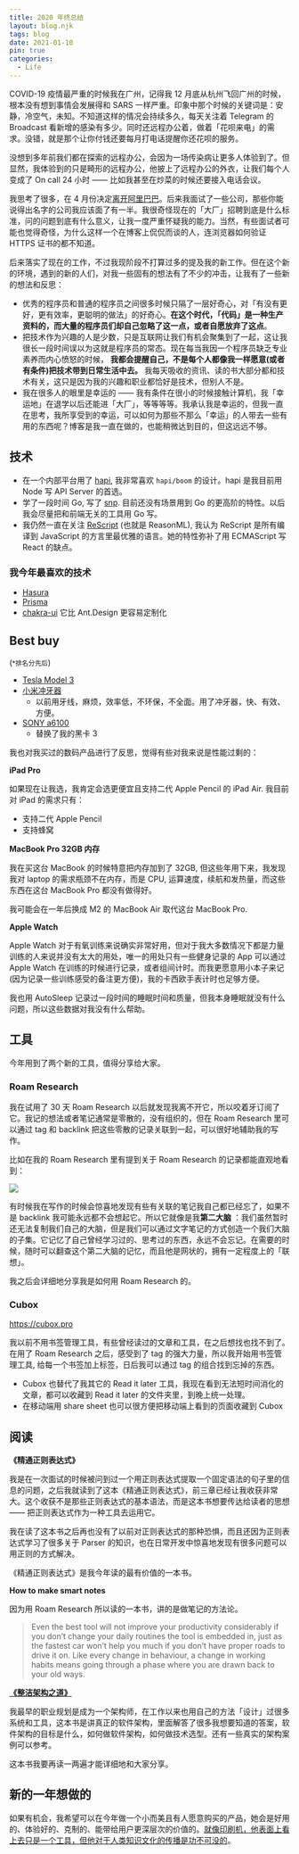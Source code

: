 ```yaml
---
title: 2020 年终总结
layout: blog.njk
tags: blog
date: 2021-01-10
pin: true
categories:
  - Life
---
```


COVID-19 疫情最严重的时候我在广州，记得我 12 月底从杭州飞回广州的时候，根本没有想到事情会发展得和 SARS 一样严重。印象中那个时候的关键词是：安静，冷空气，未知。不知道这样的情况会持续多久，每天关注着 Telegram 的 Broadcast 看新增的感染有多少。同时还远程办公着，做着「花呗来电」的需求。没错，就是那个让你付钱还要每月打电话提醒你还花呗的服务。

没想到多年前我们都在探索的远程办公，会因为一场传染病让更多人体验到了。但显然，我体验到的只是畸形的远程办公，他披上了远程办公的外衣，让我们每个人变成了 On call 24 小时 —— 比如我甚至在炒菜的时候还要接入电话会议。

我思考了很多，在 4 月份决定[离开阿里巴巴](/blog/leaving-alibaba)。后来我面试了一些公司，那些你能说得出名字的公司我应该面了有一半。我很奇怪现在的「大厂」招聘到底是什么标准，问的问题到底有什么意义，让我一度严重怀疑我的能力。当然，有些面试者可能也觉得奇怪，为什么这样一个在博客上侃侃而谈的人，连浏览器如何验证 HTTPS 证书的都不知道。

后来落实了现在的工作，不过我现阶段不打算过多的提及我的新工作。但在这个新的环境，遇到的新的人们，对我一些固有的想法有了不少的冲击，让我有了一些新的想法和反思：

- 优秀的程序员和普通的程序员之间很多时候只隔了一层好奇心，对「有没有更好，更有效率，更聪明的做法」的好奇心。**在这个时代，「代码」是一种生产资料的，而大量的程序员们却自己忽略了这一点，或者自愿放弃了这点**。
- 把技术作为兴趣的人是少数，只是互联网让我们有机会聚集到了一起，这让我很长一段时间误以为这就是程序员的常态。现在每当我因一个程序员缺乏专业素养而内心愤怒的时候， **我都会提醒自己，不是每个人都像我一样愿意(或者有条件)把技术带到日常生活中去。** 我每天吸收的资讯、读的书大部分都和技术有关，这只是因为我的兴趣和职业都恰好是技术，但别人不是。
- 我在很多人的眼里是幸运的 —— 我有条件在很小的时候接触计算机，我「幸运地」在退学以后还能进「大厂」，等等等等。我承认我是幸运的，但我一直在思考，我所享受到的幸运，可以如何为那些不那么「幸运」的人带去一些有用的东西呢？博客是我一直在做的，也能稍微达到目的，但这远远不够。

## 技术

- 在一个内部平台用了 [hapi](https://hapi.dev/), 我非常喜欢 `hapi/boom` 的设计。hapi 是我目前用 Node 写 API Server 的首选。
- 学了一段时间 Go, 写了 [snp](https://github.com/djyde/snp). 目前还没有场景用到 Go 的更高阶的特性。以后我会尽量把和前端无关的工具用 Go 写。
- 我仍然一直在关注 [ReScript](https://rescript-lang.org/) (也就是 ReasonML), 我认为 ReScript 是所有编译到 JavaScript 的方言里最优雅的语言。她的特性弥补了用 ECMAScript 写 React 的缺点。

### 我今年最喜欢的技术

- [Hasura](https://hasura.io/)
- [Prisma](https://prisma.io/)
- [chakra-ui](https://chakra-ui.com/) 它比 Ant.Design 更容易定制化

## Best buy

(<small>*排名分先后</small>)

- [Tesla Model 3](/blog/tesla-model-3-review/)
- [小米冲牙器](/go/shop/xiaomi-chongya) 
  - 以前用牙线，麻烦，效率低，不环保，不全面。用了冲牙器，快、有效、方便。
- [SONY a6100](/go/shop/sony-a6100)
  - 替换了我的黑卡 3

我也对我买过的数码产品进行了反思，觉得有些对我来说是性能过剩的：

**iPad Pro**

如果现在让我选，我肯定会选更便宜且支持二代 Apple Pencil 的 iPad Air. 我目前对 iPad 的需求只有：
  - 支持二代 Apple Pencil
  - 支持蜂窝

**MacBook Pro 32GB 内存**

我在买这台 MacBook 的时候特意把内存加到了 32GB, 但这些年用下来，我发现我对 laptop 的需求瓶颈不在内存，而是 CPU, 运算速度，续航和发热量，而这些东西在这台 MacBook Pro 都没有做得好。

我可能会在一年后换成 M2 的 MacBook Air 取代这台 MacBook Pro.

**Apple Watch**

Apple Watch 对于有氧训练来说确实非常好用，但对于我大多数情况下都是力量训练的人来说并没有太大的用处，唯一的用处只有一些健身记录的 App 可以通过 Apple Watch 在训练的时候进行记录，或者组间计时。而我更愿意用小本子来记(因为记录一些训练感受的备注更方便)，我的卡西欧手表计时也足够方便。

我也用 AutoSleep 记录过一段时间的睡眠时间和质量，但我本身睡眠就没有什么问题，所以这些数据对我没有什么帮助。

## 工具

今年用到了两个新的工具，值得分享给大家。

### Roam Research

我在试用了 30 天 Roam Research 以后就发现我离不开它，所以咬着牙订阅了它。我记的想法或者笔记通常是零散的，没有组织的，但在 Roam Research 里可以通过 tag 和 backlink 把这些零散的记录关联到一起，可以很好地辅助我的写作。

比如在我的 Roam Research 里有提到关于 Roam Research 的记录都能直观地看到：

![](https://gbstatic.djyde.com/uPic/cpfllD.png?x-oss-process=style/80)

有时候我在写作的时候会惊喜地发现有些有关联的笔记我自己都已经忘了，如果不是 backlink 我可能永远都不会想起它。所以它就像是我**第二大脑** ：我们虽然暂时还无法复制我们自己的大脑，但是我们可以通过文字笔记的方式创造一个我们大脑的子集。它记忆了自己曾经学习过的、思考过的东西，永远不会忘记。在需要的时候，随时可以翻查这个第二大脑的记忆，而且他是网状的，拥有一定程度上的「联想」。

我之后会详细地分享我是如何用 Roam Research 的。

### Cubox

https://cubox.pro

我以前不用书签管理工具，有些曾经读过的文章和工具，在之后想找也找不到了。在用了 Roam Research 之后，感受到了 tag 的强大力量，所以我开始用书签管理工具, 给每一个书签加上标签，日后我可以通过 tag 的组合找到忘掉的东西。

- Cubox 也替代了我其它的 Read it later 工具，我现在看到无法短时间消化的文章，都可以收藏到 Read it later 的文件夹里，到晚上统一处理。
- 在移动端用 share sheet 也可以很方便把移动端上看到的页面收藏到 Cubox


## 阅读

**《精通正则表达式》**

我是在一次面试的时候被问到过一个用正则表达式提取一个固定语法的句子里的信息的问题，之后我就读到了这本《精通正则表达式》，前三章已经让我收获非常大。这个收获不是那些正则表达式的基本语法，而是这本书想要传达给读者的思想 —— 把正则表达式作为一种工具去运用它。

我在读了这本书之后再也没有了以前对正则表达式的那种恐惧，而且还因为正则表达式学习了很多关于 Parser 的知识，也在日常开发中惊喜地发现有很多问题可以用正则的方式解决。

《精通正则表达式》是我今年读的最有价值的一本书。


**How to make smart notes**

因为用 Roam Research 所以读的一本书，讲的是做笔记的方法论。

> Even the best tool will not improve your productivity considerably if you don’t change your daily routines the tool is embedded in, just as the fastest car won’t help you much if you don’t have proper roads to drive it on. Like every change in behaviour, a change in working habits means going through a phase where you are drawn back to your old ways.

**[《整洁架构之道》](/go/shop/clean-arch)**

我最早的职业规划是成为一个架构师，在工作以来也用自己的方法「设计」过很多系统和工具，这本书是讲真正的软件架构，里面解答了很多我想要知道的答案，软件架构的目标是什么，如何做软件架构，如何做技术选型。还有一些真实的架构案例可以参考。

这本书我要再读一两遍才能详细地和大家分享。

## 新的一年想做的

如果有机会，我希望可以在今年做一个小而美且有人愿意购买的产品，她会是好用的、体验好的、克制的、能带给用户更深层次的价值的。[就像印刷机，他表面上看上去只是一个工具，但他对于人类知识文化的传播是功不可没的](https://sspai.com/post/61000)。
